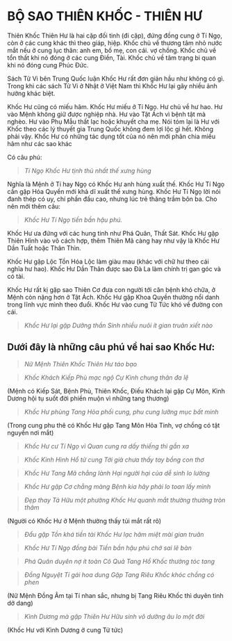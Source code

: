# BỘ SAO THIÊN KHỐC - THIÊN HƯ

Thiên Khốc Thiên Hư là hai cặp đối tinh (đi cặp), đứng đồng cung ở Tí Ngọ, còn ở các cung khác thì theo giáp, hiệp. Khốc chủ về thương tâm nhỏ nước mắt nếu ở cung lục thân: anh em, bố mẹ, con cái. vợ chồng. Khốc chủ về tổn thất khi nó đóng ở các cung Điền, Tài. Khốc chủ về tâm trạng bi quan khi nó đóng cung Phúc Đức.

Sách Tử Vi bên Trung Quốc luận Khốc Hư rất đơn giản hầu như không có gì. Trong khi các sách Tử Vi ở Nhật ở Việt Nam thì Khốc Hư lại gây nhiều ảnh hưởng khác biệt.

Khốc Hư cũng có miếu hãm. Khốc Hư miếu ở Tí Ngọ. Hư chủ về hư hao. Hư vào Mệnh không giữ được nghiệp nhà. Hư vào Tật Ách vì bệnh tật mà nghèo. Hư vào Phụ Mẫu thất lạc hoặc khuyết cha mẹ. Nói tóm lại là Hư với Khốc theo các lý thuyết gia Trung Quốc không đem lợi lộc gì hết. Không phải vậy. Khốc Hư có những tác dụng tốt của nó nên mới phân chia miếu hãm như các sao khác

Có câu phú: 

> *Tí Ngọ Khốc Hư tịnh thủ nhất thế xưng hùng*

Nghĩa là Mệnh ở Tí hay Ngọ có Khốc Hư anh hùng xuất thế. Khốc Hư Tí Ngọ cần gặp Hóa Quyền mới khả dĩ xuất thế xưng hùng. Khốc Hư Tí Ngọ lời nói đanh thép có uy, chí phấn đấu cao, nhưng lúc trẻ thăng trầm bôn ba. Cho nên mới thêm câu: 

> *Khốc Hư Tí Ngọ tiền bần hậu phú.*

Khốc Hư ưa đứng với các hung tinh như Phá Quân, Thất Sát. Khốc Hư gặp Thiên Hình vào võ cách hợp, thêm Thiên Mã càng hay như vậy là Khốc Hư Dần Tuất hoặc Thân Thìn.

Khốc Hư gặp Lộc Tồn Hóa Lộc làm giàu mau (khác với chữ hư theo cái nghĩa hư hao). Khốc Hư Dần Thân được sao Đà La làm chính trị gan góc và có tài.

Khốc Hư rất kị gặp sao Thiên Cơ đưa con người tới căn bệnh khó chữa, ở Mệnh còn nặng hơn ở Tật Ách. Khốc Hư gặp Khoa Quyền thường nổi danh trong lĩnh vực mình theo đuổi. Khốc Hư vào cung Tử Tức khó về đường con cái.

> *Khốc Hư lại gặp Dưỡng thần*
> *Sinh nhiều nuôi ít gian truân xiết nào*

## Dưới đây là những câu phú về hai sao Khốc Hư:

> *Nữ Mệnh Thiên Khốc Thiên Hư táo bạo*

> *Khốc Khách Kiếp Phù mạc ngộ Cự Kình chung thân đa lệ*

(Mệnh có Kiếp Sát, Bệnh Phù, Thiên Khốc, Điếu Khách lại gặp Cự Môn, Kình Dương hội tụ suốt đời phiền muộn vì những tang thương)

> *Khốc Hư phùng Tang Hỏa phối cung, phu cung lưỡng mục bất minh*

(Trong cung phu thê có Khốc Hư gặp Tang Môn Hỏa Tinh, vợ chồng có tật nguyền nơi mắt)

> *Khốc Hư cư Tí Ngọ vì*
> *Quan cung ra dấy thiếng thì gần xa*

> *Khốc Kình Hình Hổ tử cung*
> *Tới già chưa thấy tay bồng con thơ*

> *Khốc Hư Tang Mã chẳng lành*
> *Hại người hại của dễ sinh lo lường*

> *Khốc Hư gặp Cơ chẳng màng*
> *Bệnh kia hãy phải lo toan lấy mình*

> *Đẹp thay Tả Hữu một phường*
> *Khốc Hư quanh mắt thường thường tròn thâm*

(Người có Khốc Hư ở Mệnh thường thấy túi mắt rất rõ)

> *Đẩu gặp Tồn khá tiền tài*
> *Khốc Hư lạc hãm miệt mài gian truân*

> *Khốc Hư Tí Ngọ đồng bài*
> *Tiền bần hậu phú chớ sai lẽ bàn*

> *Phá Quân duyên nợ ít toàn*
> *Cô Quả Tang Hổ Khốc thường tóc tang*

> *Đồng Nguyệt Tí gái hoa dung*
> *Gặp Tang Riêu Khốc khóc chồng có phen*

(Nữ Mệnh Đồng Âm tại Tí nhan sắc, nhưng bị Tang Riêu Khốc thì duyên tình dở dang)

> *Kình Dương mà gặp Thiên Hư*
> *Hữu sinh vô dưỡng âu lo một đời*

(Khốc Hư với Kình Dương ở cung Tử tức)